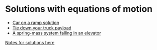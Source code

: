 # Solutions with equations of motion
- [Car on a ramp solution](https://youtu.be/C53BAKaQvpw)
- [Tie down your truck payload](https://youtu.be/ab2fmL-9XyU)
- [A spring-mass system falling in an elevator](https://youtu.be/z1cxOoMPDmA)

[Notes for solutions here](https://drive.google.com/file/d/17SG4hZnzhw7GBQi-0myxYg6fMwu39CCV/view?usp=sharing)

